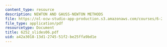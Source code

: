 ```yaml
---
content_type: resource
description: NEWTON AND GAUSS-NEWTON METHODS
file: https://ol-ocw-studio-app-production.s3.amazonaws.com/courses/6-252j-nonlinear-programming-spring-2003/a42a301813d1274551f2be25ffa9bd1e_6252_slides06.pdf
file_type: application/pdf
resourcetype: Document
title: 6252_slides06.pdf
uid: a42a3018-13d1-2745-51f2-be25ffa9bd1e
---
```

